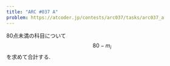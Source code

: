 ```yaml
---
title: "ARC #037 A"
problem: https://atcoder.jp/contests/arc037/tasks/arc037_a
---
```

80点未満の科目について $$ 80-m_i $$ を求めて合計する.
